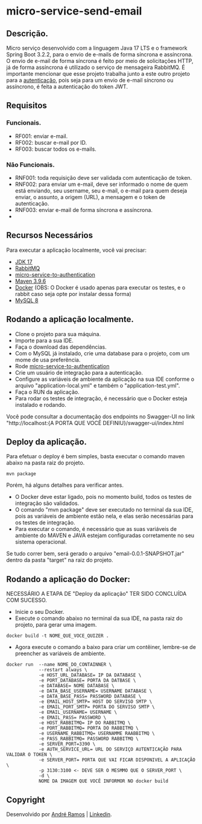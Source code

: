 # micro-service-send-email

## Descrição.

Micro serviço desenvolvido com a linguagem Java 17 LTS e o framework Spring Boot 3.2.2, para o envio de e-mails de forma síncrona e assíncrona.
O envio de e-mail de forma síncrona é feito por meio de solicitações HTTP, já de forma assíncrona é utilizado o serviço de mensageira RabbitMQ.
É importante mencionar que esse projeto trabalha junto a este outro projeto para a [autenticação](https://github.com/AndreFSRamos/micro-service-to-authentication), pois seja para um envio de e-mail síncrono ou assíncrono, é feita a autenticação do token JWT.

## Requisitos

### Funcionais.
- RF001: enviar e-mail.
- RF002: buscar e-mail por ID.
- RF003: buscar todos os e-mails.

### Não Funcionais.
- RNF001: toda requisição deve ser validada com autenticação de token.
- RNF002: para enviar um e-mail, deve ser informado o nome de quem está enviando, seu username, seu e-mail, o e-mail para quem deseja enviar, o assunto, a origem (URL), a mensagem e o token de autenticação.
- RNF003: enviar e-mail de forma síncrona e assíncrona.
- 
## Recursos Necessários

Para executar a aplicação localmente, você vai precisar:

- [JDK 17](https://www.oracle.com/java/technologies/javase/jdk17-archive-downloads.html)
- [RabbitMQ](https://www.rabbitmq.com/docs/download)
- [micro-service-to-authentication](https://github.com/AndreFSRamos/micro-service-to-authentication)
- [Maven 3.9.6](https://maven.apache.org)
- [Docker](https://www.docker.com/) (OBS: O Docker é usado apenas para executar os testes, e o rabbit caso seja opte por instalar dessa forma)
- [MySQL 8](https://dev.mysql.com/downloads/mysql/)

## Rodando a aplicação localmente.

- Clone o projeto para sua máquina.
- Importe para a sua IDE.
- Faça o download das dependências.
- Com o MySQL já instalado, crie uma database para o projeto, com um mome de usa preferência.
- Rode [micro-service-to-authentication](https://github.com/AndreFSRamos/micro-service-to-authentication)
- Crie um usuário de integração para a autenticação.
- Configure as variáveis de ambiente da aplicação na sua IDE conforme o arquivo "application-local.yml" e também o "application-test.yml".
- Faça o RUN da aplicação.
- Para rodar os testes de integração, é necessário que o Docker esteja instalado e rodando.

Você pode consultar a documentação dos endpoints no Swagger-UI no link "http://localhost:{A PORTA QUE VOCÊ DEFINIU}/swagger-ui/index.html

## Deploy da aplicação.

Para efetuar o deploy é bem simples, basta executar o comando maven abaixo na pasta raiz do projeto.
```shell
mvn package
```
Porém, há alguns detalhes para verificar antes.
- O Docker deve estar ligado, pois no momento build, todos os testes de integração são validados.
- O comando "mvn package" deve ser executado no terminal da sua IDE, pois as variáveis de ambiente estão nela, e elas serão necessárias para os testes de integração. 
- Para executar o comando, é necessário que as suas variáveis de ambiente do MAVEN e JAVA estejam configuradas corretamente no seu sistema operacional.

Se tudo correr bem, será gerado o arquivo "email-0.0.1-SNAPSHOT.jar" dentro da pasta "target" na raiz do projeto.

## Rodando a aplicação do Docker:

NECESSÁRIO A ETAPA DE "Deploy da aplicação" TER SIDO CONCLUÍDA COM SUCESSO.

- Inicie o seu Docker.
- Execute o comando abaixo no terminal da sua IDE, na pasta raiz do projeto, para gerar uma imagem.
```docker
docker build -t NOME_QUE_VOCE_QUIZER .
```
- Agora execute o comando a baixo para criar um contêiner, lembre-se de preencher as variáveis de ambiente.
```docker
docker run  --name NOME_DO_CONTAINNER \
            --restart always \
            -e HOST_URL_DATABASE= IP DA DATABASE \
            -e PORT_DATABASE= PORTA DA DATBASE \
            -e DATABASE= NOME DATABASE \
            -e DATA_BASE_USERNAME= USERNAME DATABASE \
            -e DATA_BASE_PASS= PASSWORD DATABASE \
            -e EMAIL_HOST_SMTP= HOST DO SERVISO SMTP \
            -e EMAIL_PORT_SMTP= PORTA DO SERVISO SMTP \
            -e EMAIL_USERNAME= USERNAME \
            -e EMAIL_PASS= PASSWORD \
            -e HOST_RABBITMQ= IP DO RABBITMQ \
            -e PORT_RABBITMQ= PORTA DO RABBITMQ \
            -e USERNAME_RABBITMQ= USERNAMME RAABBITMQ \
            -e PASS_RABBITMQ= PASSWORD RABBITMQ \
            -e SERVER_PORT=3390 \
            -e AUTH_SERVICE_URL= URL DO SERVIÇO AUTENTICAÇÃO PARA VALIDAR O TOKEN \
            -e SERVER_PORT= PORTA QUE VAI FICAR DISPONIVEL A APLICAÇÃO \
            -p 3130:3100 <- DEVE SER O MESMMO QUE O SERVER_PORT \
            -d \
            NOME DA IMAGEM QUE VOCÊ INFORMOR NO docker build
```

## Copyright

Desenvolvido por [André Ramos](https://andrefsramos.tech/) | [Linkedin](https://www.linkedin.com/in/andrefsramos-tech/).
 
